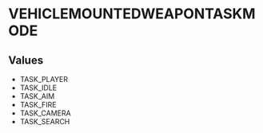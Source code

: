 # VEHICLEMOUNTEDWEAPONTASKMODE

## Values
* TASK_PLAYER
* TASK_IDLE
* TASK_AIM
* TASK_FIRE
* TASK_CAMERA
* TASK_SEARCH